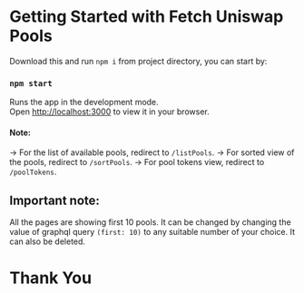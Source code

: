 # Getting Started with Fetch Uniswap Pools

Download this and run `npm i` from project directory, you can start by:

### `npm start`

Runs the app in the development mode.\
Open [http://localhost:3000](http://localhost:3000) to view it in your browser.

#### Note:

-> For the list of available pools, redirect to `/listPools`.
-> For sorted view of the pools, redirect to `/sortPools`.
-> For pool tokens view, redirect to `/poolTokens`.

## Important note:

All the pages are showing first 10 pools. It can be changed by changing the value of graphql query `(first: 10)` to any suitable number of your choice. It can also be deleted.

# Thank You
